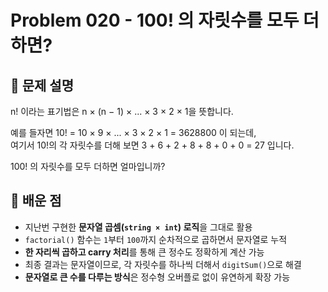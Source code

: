 # Problem 020 - 100! 의 자릿수를 모두 더하면? 
 
## 📝 문제 설명

n! 이라는 표기법은 n × (n − 1) × ... × 3 × 2 × 1을 뜻합니다.  
  
예를 들자면 10! = 10 × 9 × ... × 3 × 2 × 1 = 3628800 이 되는데,  
여기서 10!의 각 자릿수를 더해 보면 3 + 6 + 2 + 8 + 8 + 0 + 0 = 27 입니다.  
  
100! 의 자릿수를 모두 더하면 얼마입니까?

## 🧠 배운 점

- 지난번 구현한 **문자열 곱셈(`string × int`) 로직**을 그대로 활용
- `factorial()` 함수는 `1`부터 `100`까지 순차적으로 곱하면서 문자열로 누적
- **한 자리씩 곱하고 carry 처리**를 통해 큰 정수도 정확하게 계산 가능
- 최종 결과는 문자열이므로, 각 자릿수를 하나씩 더해서 `digitSum()`으로 해결
- **문자열로 큰 수를 다루는 방식**은 정수형 오버플로 없이 유연하게 확장 가능
